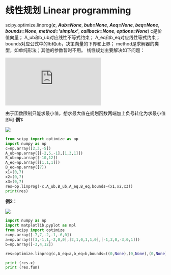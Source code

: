 # 线性规划 Linear programming
scipy.optimize.linprog(***c***, ***Aub=None***, ***bub=None***, ***Aeq=None***, ***beq=None***, ***bounds=None***, ***method='simplex'***, ***callback=None***, ***options=None***)
c是价值向量；
A_ub和b_ub对应线性不等式约束；
A_eq和b_eq对应线性等式约束；
bounds对应公式中的lb和ub，决策向量的下界和上界；
method是求解器的类型，如单纯形法；其他的参数暂时不用。
线性规划主要解决如下问题：

![](https://private.codecogs.com/gif.latex?%5Cunderset%7Bx%7D%7Bmin%7D%20c%5E%7BT%7Dx%20%5C%5C%20s.t.%20%5Cbegin%7Bcases%7D%20%26%20%5C%20Ax%5Cleq%20b%5C%5C%20%26%20%5C%20Aeq%5Ccdot%20x%3Dbeq%20%5C%5C%20%26%20%5C%20lb%20%5Cleq%20x%20%5Cleq%20ub%20%5Cend%7Bcases%7D)

由于函数限制只能求最小值，想求最大值在规划函数两端加上负号转化为求最小值即可
**例1:**

![](http://a1.qpic.cn/psc?/V13tAXk619msPv/bqQfVz5yrrGYSXMvKr.cqcJu9t4J9s4PAyKlxEcIMaP*Dxv7yFFBTsqjcUNd9JqEcYh7z4XDVLUxqfV8eIltgeJ8rDeaLQwRwzCO3n6YtLQ!/c&ek=1&kp=1&pt=0&bo=TAGsAEwBrAADGTw!&tl=1&vuin=389169606&tm=1595235600&sce=60-2-2&rf=0-0)

```python
from scipy import optimize as op
import numpy as np
c=np.array([2,3,-5])
A_ub=np.array([[-2,5,-1],[1,3,1]])
B_ub=np.array([-10,12])
A_eq=np.array([[1,1,1]])
B_eq=np.array([7])
x1=(0,7)
x2=(0,7)
x3=(0,7)
res=op.linprog(-c,A_ub,B_ub,A_eq,B_eq,bounds=(x1,x2,x3))
print(res)
```
**例2：**

![](http://a1.qpic.cn/psc?/V13tAXk619msPv/bqQfVz5yrrGYSXMvKr.cqfVvXtouSj*cV*vfv3ifaI87gj*rMOwzno0M7CtWT1JGEVk52POfpxXiN0J0dW1vnXwhAdUWWKr0A2pO4rlYvj8!/c&ek=1&kp=1&pt=0&bo=bAGmAGwBpgADGTw!&tl=1&vuin=389169606&tm=1595235600&sce=60-2-2&rf=0-0)

```python
import numpy as np
import matplotlib.pyplot as mpl
from scipy import optimize
c=np.array([-7,7,-2,-1,-6,0])
a=np.array([[3,-1,1,-2,0,0],[2,1,0,1,1,0],[-1,3,0,-3,0,1]])
b=np.array([-3,4,12])

res=optimize.linprog(c,A_eq=a,b_eq=b,bounds=((0,None),(0,None),(0,None),(0,None),(0,None),(0,None)))

print (res.x)
print (res.fun)
```
